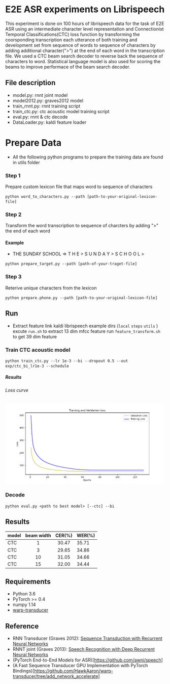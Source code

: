 # E2E ASR experiments on Librispeech 
This experiment is done on 100 hours of librispeech data for the task of E2E ASR using an intermediate character level representation and Connectionist Temporal Classifications(CTC) loss function by transforming the coorsponding transcription each utterance of both training and development set from sequence of words to sequence of characters by adding additional character(">") at the end of each word in the transcription file. We used a CTC beam search decoder to reverse back the sequence of characters to word. Statistical language model is also used for scoring the beams to improve performace of the beam search decoder.




## File description
* model.py: rnnt joint model
* model2012.py: graves2012 model
* train_rnnt.py: rnnt training script
* train_ctc.py: ctc acoustic model training script
* eval.py: rnnt & ctc decode
* DataLoader.py: kaldi feature loader





# Prepare Data
 * All the following python programs to prepare the training data are found in utils folder
### Step 1
Prepare custom lexicon file that maps word to sequence of characters
```
python word_to_characters.py --path [path-to-your-original-lexicon-file]
```
### Step 2
Transform the word transcription to sequence of charcters by adding ">" the end of each word
#### Example
 * THE SUNDAY SCHOOL  => T H E > S U N D A Y > S C H O O L >
```
python prepare_target.py --path [path-of-your-traget-file]
```

### Step 3
Reterive unique characters from the lexicon
```
python prepare.phone.py --path [path-to-your-original-lexicon-file]
```

## Run
* Extract feature
link kaldi librispeech example dirs (`local` `steps` `utils` )
excute `run.sh` to extract 13 dim mfcc feature
run `feature_transform.sh` to get 39 dim feature 

### Train CTC acoustic model
```
python train_ctc.py --lr 1e-3 --bi --dropout 0.5 --out exp/ctc_bi_lr1e-3 --schedule
```
##### Results
###### Loss curve
<img src="img/loss1.png"/>


### Decode 
```
python eval.py <path to best model> [--ctc] --bi
```


## Results
|model|beam width | CER(%)| WER(%)|
|-----|:---------:|:---:|:----|
|CTC  |1 | 30.47 |35.71|
|CTC | 3| 29.65| 34.86|
|CTC |10 | 31.05|34.66|
|CTC|15| 32.00| 34.44|


## Requirements
* Python 3.6
* PyTorch >= 0.4
* numpy 1.14
* [warp-transducer](https://github.com/HawkAaron/warp-transducer)

## Reference
* RNN Transducer (Graves 2012): [Sequence Transduction with Recurrent Neural Networks](https://arxiv.org/abs/1211.3711)
* RNNT joint (Graves 2013): [Speech Recognition with Deep Recurrent Neural Networks](https://arxiv.org/abs/1303.5778 )
* (PyTorch End-to-End Models for ASR)[https://github.com/awni/speech]
* (A Fast Sequence Transducer GPU Implementation with PyTorch Bindings)[https://github.com/HawkAaron/warp-transducer/tree/add_network_accelerate]
